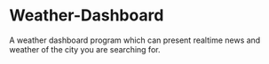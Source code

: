 # Weather-Dashboard
A weather dashboard program which can present realtime news and weather of the city you are searching for.
